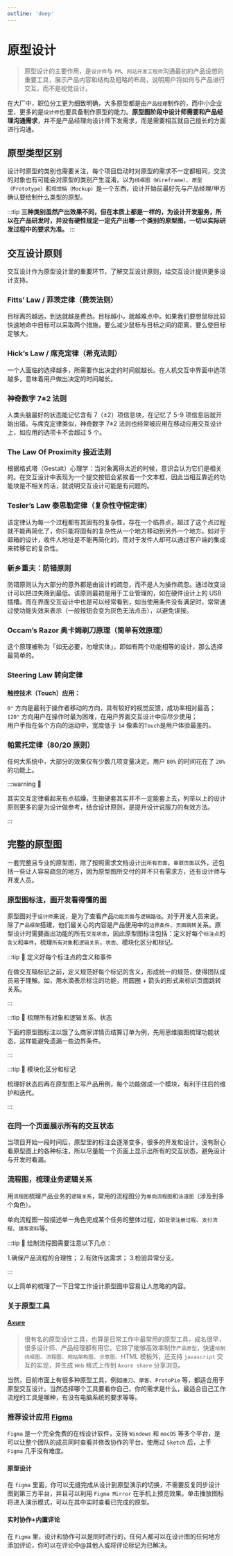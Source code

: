 ```yaml
---
outline: 'deep'
---
```


# 原型设计

> 原型设计的主要作用，是`设计师`与 `PM`、`网站开发工程师`沟通最初的产品设想的重要工具，展示产品内容和结构及粗略的布局，说明用户将如何与产品进行交互，而不是视觉设计。

<DocImage src="ui/37.png"/>

在大厂中，职位分工更为细致明确，大多原型都是由`产品经理`制作的，而中小企业里，更多的是`设计师`也要具备制作原型的能力。**原型图阶段中设计师需要和产品经理沟通需求**，并不是产品经理向设计师下发需求，而是需要相互就自己擅长的方面进行沟通。

## 原型类型区别

设计时原型的类别也需要关注，每个项目启动时对原型的需求不一定都相同，交流的对象也有可能会对原型的类别产生混淆，以为`线框图（Wireframe）`、`原型（Prototype）`和`视觉稿（Mockup）`是一个东西，设计开始前最好先与产品经理/甲方确认要绘制什么类型的原型。

<DocImage src="ui/38.png"/>

:::tip
**三种类别虽然产出效果不同，但在本质上都是一样的，为设计开发服务，所以在产品研发时，并没有硬性规定一定先产出哪一个类别的原型图，一切以实际研发过程中的要求为准。**
:::

## 交互设计原则

交互设计作为原型设计里的重要环节，了解交互设计原则，给交互设计提供更多设计支持。

### Fitts’ Law / 菲茨定律（费茨法则）

目标离的越远，到达就越是费劲。目标越小，就越难点中。如果我们要想鼠标比较快速地命中目标可以采取两个措施，要么减少鼠标与目标之间的距离，要么使目标足够大。

### Hick’s Law / 席克定律（希克法则）

一个人面临的选择越多，所需要作出决定的时间就越长。在人机交互中界面中选项越多，意味着用户做出决定的时间越长。

### 神奇数字 7±2 法则

人类头脑最好的状态能记忆含有 7（±2）项信息块，在记忆了 5-9 项信息后就开始出错。与席克定律类似，神奇数字 7±2 法则也经常被应用在移动应用交互设计上，如应用的选项卡不会超过 5 个。

### The Law Of Proximity 接近法则

根据格式塔（Gestalt）心理学：当对象离得太近的时候，意识会认为它们是相关的。在交互设计中表现为一个提交按钮会紧挨着一个文本框，因此当相互靠近的功能块是不相关的话，就说明交互设计可能是有问题的。

### Tesler’s Law 泰思勒定律（复杂性守恒定律）

该定律认为每一个过程都有其固有的复杂性，存在一个临界点，超过了这个点过程就不能再简化了，你只能将固有的复杂性从一个地方移动到另外一个地方。如对于邮箱的设计，收件人地址是不能再简化的，而对于发件人却可以通过客户端的集成来转移它的复杂性。

### 新乡重夫：防错原则

防错原则认为大部分的意外都是由设计的疏忽，而不是人为操作疏忽。通过改变设计可以把过失降到最低。该原则最初是用于工业管理的，如在硬件设计上的 USB 插槽。而在界面交互设计中也是可以经常看到，如当使用条件没有满足时，常常通过使功能失效来表示（一般按钮会变为灰色无法点击），以避免误按。

### Occam’s Razor 奥卡姆剃刀原理（简单有效原理）

这个原理被称为「如无必要，勿增实体」，即如有两个功能相等的设计，那么选择最简单的。

### Steering Law 转向定律

####

<ElCard shadow="hover">

**触控技术（Touch）应用：**

`0°` 方向是最利于操作者移动的方向，具有较好的视觉反馈，成功率相对最高；  
`120°` 方向用户在操作时最为困难，在用户界面交互设计中应尽少使用；  
用户手指在各个方向的运动中，宽度低于 `14` 像素的`Touch`是用户体验最差的。

</ElCard>

### 帕累托定律（80/20 原则）

任何大系统中，大部分的效果仅有少数几项变量决定。用户 `80%` 的时间花在了 `20%` 的功能上。

:::warning :bell:

其实交互定律看起来有点枯燥，生搬硬套其实并不一定能套上去，列举以上的设计原则更多的是为设计做参考，结合设计原则，是提升设计说服力的有效方法。

:::

## 完整的原型图

一套完整且专业的原型图，除了按照需求文档设计出`所有页面`，`串联页面`以外，还包括一些让人容易疏忽的地方，因为原型图所交付的并不只有需求方，还有设计师与开发人员。

### 原型图标注，画开发看得懂的图

原型图对于`设计师`来说，是为了查看产品`功能页面`与`逻辑路径`。对于开发人员来说，除了`产品框架`搭建，他们最关心的内容是产品使用中的`边界条件`、`页面跳转`关系。原型设计时需要画出功能的所有`交互状态`，因此原型图标注包括：定义好每个`标注点`的`含义`和`事件`，梳理`所有对象`和`逻辑关系`，`状态`、模块化区分和标记。

:::tip :eyes: 定义好每个标注点的含义和事件

在做交互稿标记之前，定义规范好每个标记的含义，形成统一的规范，使得团队成员易于理解。如，用水滴表示标注的功能，用圆圈 + 箭头的形式来标识页面跳转关系。

:::

<DocImage src="ui/39.png"/>

:::tip :eyes: 梳理所有对象和逻辑关系、状态

下面的原型图标注以饿了么商家详情页结算订单为例，先用思维脑图梳理功能状态，这样能避免遗漏一些边界条件。

<DocImage src="ui/40.png"/>
:::

:::tip :eyes: 模块化区分和标记

梳理好状态后再在原型图上写产品用例，每个功能做成一个模块，有利于往后的维护和迭代。

<DocImage src="ui/41.png"/>
:::

### 在同一个页面展示所有的交互状态

当项目开始一段时间后，原型里的标注会逐渐变多，很多的开发和设计，没有耐心看原型图上的各种标注，所以尽量能一个页面上显示出所有的交互状态，避免设计与开发时看漏。

<DocImage src="ui/42.png"/>

### 流程图，梳理业务逻辑关系

用`流程图`梳理产品业务的`逻辑关系`，常用的流程图分为`单向流程图`和`泳道图`（涉及到多个角色）。

单向流程图一般描述单一角色完成某个任务的整体过程，如`登录注册过程`、`支付流程`、`填写资料`等。

:::tip :eyes: 绘制流程图需要注意以下几点：

1.确保产品流程的合理性； 2.有效传达需求； 3.检验异常分支。

:::

<DocImage src="ui/43.png"/>

以上简单的梳理了一下日常工作设计原型图中容易让人忽略的内容。

### 关于原型工具

#### [Axure](http://www.axure.com/)

> 很有名的原型设计工具，也算是日常工作中最常用的原型工具，成名很早，很多设计师、产品经理都有用它。它除了能够高效率制作`产品原型`，快速`绘制线框图`、`流程图`、`网站架构图`、`示意图`、HTML 模板外，还支持 `javascript` 交互的实现，并生成 `Web` 格式上传到 `Axure share` 分享浏览。

<DocImage src="ui/44.png"/>

当然，目前市面上有很多种原型工具，例如`墨刀`、`摩客`、`ProtoPie` 等，都适合用于原型交互设计。当然选择哪个工具要看你自己，你的需求是什么，最适合自己工作流程的工具是哪种，有没有电脑系统的要求等等。

### 推荐设计应用 [Figma](https://www.figma.com/)

`Figma` 是一个完全免费的在线设计软件，支持 `Windows` 和 `macOS` 等多个平台，是可以让整个团队的成员同时查看并修改协作的平台。使用过 `Sketch` 后，上手 `Figma` 几乎没有难度。

<DocImage src="ui/45.png"/>

#### 原型设计

在 `figma` 里面，你可以无缝完成从设计到原型演示的切换，不需要反复同步设计图到第三方平台，并且可以利用 `Figma Mirror` 在手机上预览效果。单击播放图标将进入演示模式，可以在其中实时查看已完成的原型。

#### 实时协作+内置评论

在 `Figma` 里，设计和协作可以是同时进行的，任何人都可以在设计图的任何地方添加评论，你可以在评论中@其他人或将评论标记为已解决。

